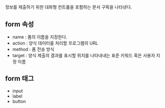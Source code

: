 # <form>

정보를 제출하기 위한 대화형 컨트롤을 포함하는 문서 구획을 나타낸다.

## form 속성

- name : 폼의 이름을 지정한다.
- action : 양식 데이터를 처리할 프로그램의 URL
- method : 폼 전송 방식
- target : 양식 제출의 결과를 표시할 위치를 나타내내는 표준 키워드 혹은 사용자 지정 이름

## form 태그

- input
- label
- button
